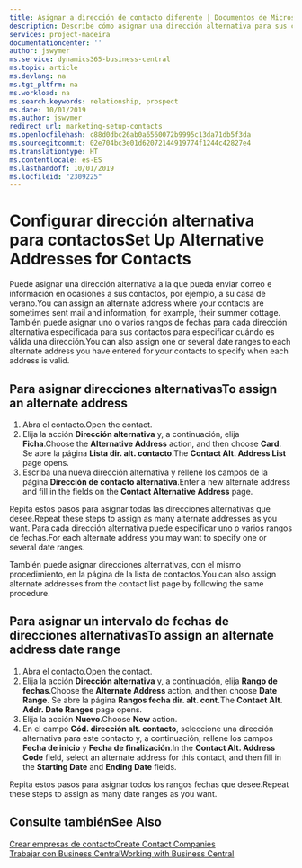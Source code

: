 ```yaml
---
title: Asignar a dirección de contacto diferente | Documentos de Microsoft
description: Describe cómo asignar una dirección alternativa para sus contactos o clientes potenciales, a la que a veces se envía información.
services: project-madeira
documentationcenter: ''
author: jswymer
ms.service: dynamics365-business-central
ms.topic: article
ms.devlang: na
ms.tgt_pltfrm: na
ms.workload: na
ms.search.keywords: relationship, prospect
ms.date: 10/01/2019
ms.author: jswymer
redirect_url: marketing-setup-contacts
ms.openlocfilehash: c88d0dbc26ab0a6560072b9995c13da71db5f3da
ms.sourcegitcommit: 02e704bc3e01d62072144919774f1244c42827e4
ms.translationtype: HT
ms.contentlocale: es-ES
ms.lasthandoff: 10/01/2019
ms.locfileid: "2309225"
---
```

# <a name="set-up-alternative-addresses-for-contacts"></a><span data-ttu-id="b5e96-103">Configurar dirección alternativa para contactos</span><span class="sxs-lookup"><span data-stu-id="b5e96-103">Set Up Alternative Addresses for Contacts</span></span>
<span data-ttu-id="b5e96-104">Puede asignar una dirección alternativa a la que pueda enviar correo e información en ocasiones a sus contactos, por ejemplo, a su casa de verano.</span><span class="sxs-lookup"><span data-stu-id="b5e96-104">You can assign an alternate address where your contacts are sometimes sent mail and information, for example, their summer cottage.</span></span> <span data-ttu-id="b5e96-105">También puede asignar uno o varios rangos de fechas para cada dirección alternativa especificada para sus contactos para especificar cuándo es válida una dirección.</span><span class="sxs-lookup"><span data-stu-id="b5e96-105">You can also assign one or several date ranges to each alternate address you have entered for your contacts to specify when each address is valid.</span></span>

## <a name="to-assign-an-alternate-address"></a><span data-ttu-id="b5e96-106">Para asignar direcciones alternativas</span><span class="sxs-lookup"><span data-stu-id="b5e96-106">To assign an alternate address</span></span>
1. <span data-ttu-id="b5e96-107">Abra el contacto.</span><span class="sxs-lookup"><span data-stu-id="b5e96-107">Open the contact.</span></span>
2. <span data-ttu-id="b5e96-108">Elija la acción **Dirección alternativa** y, a continuación, elija **Ficha**.</span><span class="sxs-lookup"><span data-stu-id="b5e96-108">Choose the **Alternative Address** action, and then choose **Card**.</span></span> <span data-ttu-id="b5e96-109">Se abre la página **Lista dir. alt. contacto**.</span><span class="sxs-lookup"><span data-stu-id="b5e96-109">The **Contact Alt. Address List** page opens.</span></span>
3. <span data-ttu-id="b5e96-110">Escriba una nueva dirección alternativa y rellene los campos de la página **Dirección de contacto alternativa**.</span><span class="sxs-lookup"><span data-stu-id="b5e96-110">Enter a new alternate address and fill in the fields on the **Contact Alternative Address** page.</span></span>

<span data-ttu-id="b5e96-111">Repita estos pasos para asignar todas las direcciones alternativas que desee.</span><span class="sxs-lookup"><span data-stu-id="b5e96-111">Repeat these steps to assign as many alternate addresses as you want.</span></span> <span data-ttu-id="b5e96-112">Para cada dirección alternativa puede especificar uno o varios rangos de fechas.</span><span class="sxs-lookup"><span data-stu-id="b5e96-112">For each alternate address you may want to specify one or several date ranges.</span></span>

<span data-ttu-id="b5e96-113">También puede asignar direcciones alternativas, con el mismo procedimiento, en la página de la lista de contactos.</span><span class="sxs-lookup"><span data-stu-id="b5e96-113">You can also assign alternate addresses from the contact list page by following the same procedure.</span></span>

## <a name="to-assign-an-alternate-address-date-range"></a><span data-ttu-id="b5e96-114">Para asignar un intervalo de fechas de direcciones alternativas</span><span class="sxs-lookup"><span data-stu-id="b5e96-114">To assign an alternate address date range</span></span>
1. <span data-ttu-id="b5e96-115">Abra el contacto.</span><span class="sxs-lookup"><span data-stu-id="b5e96-115">Open the contact.</span></span>
2. <span data-ttu-id="b5e96-116">Elija la acción **Dirección alternativa** y, a continuación, elija **Rango de fechas**.</span><span class="sxs-lookup"><span data-stu-id="b5e96-116">Choose the **Alternate Address** action, and then choose **Date Range**.</span></span> <span data-ttu-id="b5e96-117">Se abre la página **Rangos fecha dir. alt. cont.**</span><span class="sxs-lookup"><span data-stu-id="b5e96-117">The **Contact Alt. Addr. Date Ranges** page opens.</span></span>
3. <span data-ttu-id="b5e96-118">Elija la acción **Nuevo**.</span><span class="sxs-lookup"><span data-stu-id="b5e96-118">Choose **New** action.</span></span>
4. <span data-ttu-id="b5e96-119">En el campo **Cód. dirección alt. contacto**, seleccione una dirección alternativa para este contacto y, a continuación, rellene los campos **Fecha de inicio** y **Fecha de finalización**.</span><span class="sxs-lookup"><span data-stu-id="b5e96-119">In the **Contact Alt. Address Code** field, select an alternate address for this contact, and then fill in the **Starting Date** and **Ending Date** fields.</span></span>

<span data-ttu-id="b5e96-120">Repita estos pasos para asignar todos los rangos fechas que desee.</span><span class="sxs-lookup"><span data-stu-id="b5e96-120">Repeat these steps to assign as many date ranges as you want.</span></span>

## <a name="see-also"></a><span data-ttu-id="b5e96-121">Consulte también</span><span class="sxs-lookup"><span data-stu-id="b5e96-121">See Also</span></span>
[<span data-ttu-id="b5e96-122">Crear empresas de contacto</span><span class="sxs-lookup"><span data-stu-id="b5e96-122">Create Contact Companies</span></span>](marketing-create-contact-companies.md)  
[<span data-ttu-id="b5e96-123">Trabajar con Business Central</span><span class="sxs-lookup"><span data-stu-id="b5e96-123">Working with Business Central</span></span>](ui-work-product.md)
